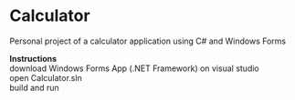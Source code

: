 # Calculator
Personal project of a calculator application using C# and Windows Forms 

**Instructions** \
download Windows Forms App (.NET Framework) on visual studio \
open Calculator.sln \
build and run
